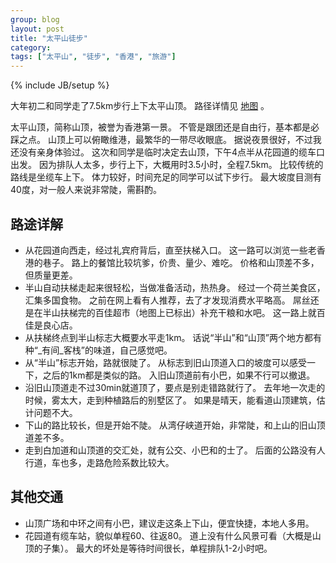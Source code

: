 ```yaml
---
group: blog
layout: post
title: "太平山徒步"
category: 
tags: ["太平山", "徒步", "香港", "旅游"]
---
```

{% include JB/setup %}

大年初二和同学走了7.5km步行上下太平山顶。
路径详情见
[地图](https://maps.google.com/maps/ms?msid=210949954556390953246.0004d59dc8dbf99f3ed5b&msa=0&ll=22.275515,114.162583&spn=0.020531,0.038581)
。

太平山顶，简称山顶，被誉为香港第一景。
不管是跟团还是自由行，基本都是必踩之点。
山顶上可以俯瞰维港，最繁华的一带尽收眼底。
据说夜景很好，不过我还没有亲身体验过。
这次和同学是临时决定去山顶，下午4点半从花园道的缆车口出发。
因为排队人太多，步行上下，大概用时3.5小时，全程7.5km。
比较传统的路线是坐缆车上下。
体力较好，时间充足的同学可以试下步行。
最大坡度目测有40度，对一般人来说非常陡，需斟酌。

## 路途详解

   * 从花园道向西走，经过礼宾府背后，直至扶梯入口。
   这一路可以浏览一些老香港的巷子。
   路上的餐馆比较坑爹，价贵、量少、难吃。
   价格和山顶差不多，但质量更差。
   * 半山自动扶梯走起来很轻松，当做准备活动，热热身。
   经过一个荷兰美食区，汇集多国食物。
   之前在网上看有人推荐，去了才发现消费水平略高。
   屌丝还是在半山扶梯完的百佳超市（地图上已标出）补充干粮和水吧。
   这一路上就百佳是良心店。
   * 从扶梯终点到半山标志大概要水平走1km。
   话说“半山”和“山顶”两个地方都有种“_有间_客栈”的味道，自己感觉吧。
   * 从“半山”标志开始，路就很陡了。
   从标志到旧山顶道入口的坡度可以感受一下，之后的1km都是类似的路。
   入旧山顶道前有小巴，如果不行可以撤退。
   * 沿旧山顶道走不过30min就道顶了，要点是别走错路就行了。
   去年地一次走的时候，雾太大，走到种植路后的别墅区了。
   如果是晴天，能看道山顶建筑，估计问题不大。
   * 下山的路比较长，但是开始不陡。
   从湾仔峡道开始，非常陡，和上山的旧山顶道差不多。
   * 走到白加道和山顶道的交汇处，就有公交、小巴和的士了。
   后面的公路没有人行道，车也多，走路危险系数比较大。

## 其他交通

   * 山顶广场和中环之间有小巴，建议走这条上下山，便宜快捷，本地人多用。
   * 花园道有缆车站，貌似单程60、往返80。
   道上没有什么风景可看（大概是山顶的子集）。
   最大的坏处是等待时间很长，单程排队1-2小时吧。

